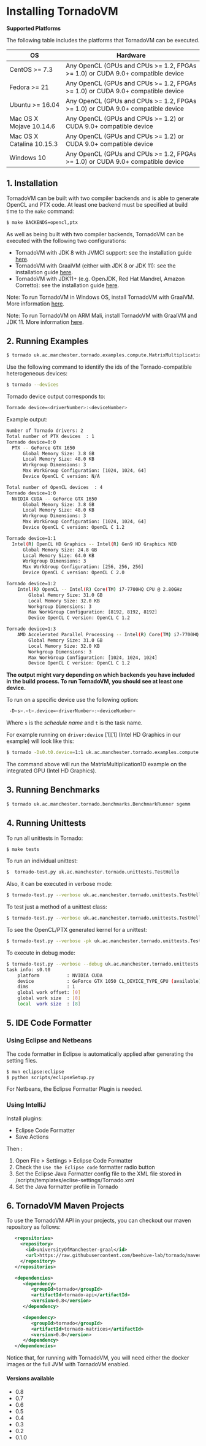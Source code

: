 # Installing TornadoVM

**Supported Platforms**

The following table includes the platforms that TornadoVM can be executed.

| OS                         | Hardware                                                              |
| -------------------------- | --------------------------------------------------------------------- |
| CentOS >= 7.3              | Any OpenCL (GPUs and CPUs >= 1.2, FPGAs >= 1.0) or CUDA 9.0+ compatible device     |
| Fedora >= 21               | Any OpenCL (GPUs and CPUs >= 1.2, FPGAs >= 1.0) or CUDA 9.0+ compatible device     |
| Ubuntu >= 16.04            | Any OpenCL (GPUs and CPUs >= 1.2, FPGAs >= 1.0) or CUDA 9.0+ compatible device     |
| Mac OS X Mojave 10.14.6    | Any OpenCL (GPUs and CPUs >= 1.2) or CUDA 9.0+ compatible device                   |
| Mac OS X Catalina 10.15.3  | Any OpenCL (GPUs and CPUs >= 1.2) or CUDA 9.0+ compatible device                   |
| Windows 10		     | Any OpenCL (GPUs and CPUs >= 1.2, FPGAs >= 1.0) or CUDA 9.0+ compatible device     |


## 1. Installation

TornadoVM can be built with two compiler backends and is able to generate OpenCL and PTX code. At least one backend must be specified at build time to the `make` command:

```bash
$ make BACKENDS=opencl,ptx
```

As well as being built with two compiler backends, TornadoVM can be executed with the following two configurations:

  * TornadoVM with JDK 8 with JVMCI support: see the installation guide [here](11_INSTALL_WITH_JDK8.md).
  * TornadoVM with GraalVM (either with JDK 8 or JDK 11): see the installation guide [here](10_INSTALL_WITH_GRAALVM.md).
  * TornadoVM with JDK11+ (e.g. OpenJDK, Red Hat Mandrel, Amazon Corretto): see the installation guide [here](12_INSTALL_WITH_JDK11_PLUS.md).

Note: To run TornadoVM in Windows OS, install TornadoVM with GraalVM. More information [here](assembly/src/docs/20_INSTALL_WINDOWS_WITH_GRAALVM.md).

Note: To run TornadoVM on ARM Mali, install TornadoVM with GraalVM and JDK 11. More information [here](18_MALI.md).

## 2. Running Examples

```bash
$ tornado uk.ac.manchester.tornado.examples.compute.MatrixMultiplication1D
```

Use the following command to identify the ids of the Tornado-compatible heterogeneous devices:

```bash
$ tornado --devices
```
Tornado device output corresponds to:
```bash
Tornado device=<driverNumber>:<deviceNumber>
```
Example output:
```bash
Number of Tornado drivers: 2
Total number of PTX devices  : 1
Tornado device=0:0
  PTX -- GeForce GTX 1650
      Global Memory Size: 3.8 GB
      Local Memory Size: 48.0 KB
      Workgroup Dimensions: 3
      Max WorkGroup Configuration: [1024, 1024, 64]
      Device OpenCL C version: N/A

Total number of OpenCL devices  : 4
Tornado device=1:0
  NVIDIA CUDA -- GeForce GTX 1650
      Global Memory Size: 3.8 GB
      Local Memory Size: 48.0 KB
      Workgroup Dimensions: 3
      Max WorkGroup Configuration: [1024, 1024, 64]
      Device OpenCL C version: OpenCL C 1.2

Tornado device=1:1
  Intel(R) OpenCL HD Graphics -- Intel(R) Gen9 HD Graphics NEO
      Global Memory Size: 24.8 GB
      Local Memory Size: 64.0 KB
      Workgroup Dimensions: 3
      Max WorkGroup Configuration: [256, 256, 256]
      Device OpenCL C version: OpenCL C 2.0

Tornado device=1:2
	Intel(R) OpenCL -- Intel(R) Core(TM) i7-7700HQ CPU @ 2.80GHz
		Global Memory Size: 31.0 GB
		Local Memory Size: 32.0 KB
		Workgroup Dimensions: 3
		Max WorkGroup Configuration: [8192, 8192, 8192]
		Device OpenCL C version: OpenCL C 1.2

Tornado device=1:3
	AMD Accelerated Parallel Processing -- Intel(R) Core(TM) i7-7700HQ CPU @ 2.80GHz
		Global Memory Size: 31.0 GB
		Local Memory Size: 32.0 KB
		Workgroup Dimensions: 3
		Max WorkGroup Configuration: [1024, 1024, 1024]
		Device OpenCL C version: OpenCL C 1.2

```

**The output might vary depending on which backends you have included in the build process. To run TornadoVM, you should see at least one device.**

To run on a specific device use the following option:

```bash
 -D<s>.<t>.device=<driverNumber>:<deviceNumber>
```

Where `s` is the *schedule name* and `t` is the task name.

For example running on `driver:device` [1][1] (Intel HD Graphics in our example) will look like this:

```bash
$ tornado -Ds0.t0.device=1:1 uk.ac.manchester.tornado.examples.compute.MatrixMultiplication1D
```

The command above will run the MatrixMultiplication1D example on the integrated GPU (Intel HD Graphics).

## 3. Running Benchmarks

```bash
$ tornado uk.ac.manchester.tornado.benchmarks.BenchmarkRunner sgemm
```


## 4. Running Unittests

To run all unittests in Tornado:

```bash
$ make tests
```

To run an individual unittest:

```bash
$  tornado-test.py uk.ac.manchester.tornado.unittests.TestHello
```

Also, it can be executed in verbose mode:

```bash
$ tornado-test.py --verbose uk.ac.manchester.tornado.unittests.TestHello
```

To test just a method of a unittest class:

```bash
$ tornado-test.py --verbose uk.ac.manchester.tornado.unittests.TestHello#testHello
```

To see the OpenCL/PTX generated kernel for a unittest:

```bash
$ tornado-test.py --verbose -pk uk.ac.manchester.tornado.unittests.TestHello#testHello
```

To execute in debug mode:

```bash
$ tornado-test.py --verbose --debug uk.ac.manchester.tornado.unittests.TestHello#testHello
task info: s0.t0
	platform          : NVIDIA CUDA
	device            : GeForce GTX 1050 CL_DEVICE_TYPE_GPU (available)
	dims              : 1
	global work offset: [0]
	global work size  : [8]
	local  work size  : [8]
```


## 5. IDE Code Formatter

### Using Eclipse and Netbeans

The code formatter in Eclipse is automatically applied after generating the setting files.

```bash
$ mvn eclipse:eclipse
$ python scripts/eclipseSetup.py
```

For Netbeans, the Eclipse Formatter Plugin is needed.

### Using IntelliJ

Install plugins:
 * Eclipse Code Formatter
 * Save Actions

Then :
 1. Open File > Settings > Eclipse Code Formatter
 2. Check the `Use the Eclipse code` formatter radio button
 2. Set the Eclipse Java Formatter config file to the XML file stored in /scripts/templates/eclise-settings/Tornado.xml
 3. Set the Java formatter profile in Tornado


## 6. TornadoVM Maven Projects

To use the TornadoVM API in your projects, you can checkout our maven repository as follows:


```xml
   <repositories>
     <repository>
       <id>universityOfManchester-graal</id>
       <url>https://raw.githubusercontent.com/beehive-lab/tornado/maven-tornadovm</url>
     </repository>
   </repositories>

   <dependencies>   
      <dependency>
         <groupId>tornado</groupId>
         <artifactId>tornado-api</artifactId>
         <version>0.8</version>
      </dependency>

      <dependency>
         <groupId>tornado</groupId>
         <artifactId>tornado-matrices</artifactId>
         <version>0.8</version>
      </dependency>
   </dependencies>
```

Notice that, for running with TornadoVM, you will need either the docker images or the full JVM with TornadoVM enabled.

#### Versions available

* 0.8
* 0.7
* 0.6
* 0.5
* 0.4
* 0.3
* 0.2   
* 0.1.0
